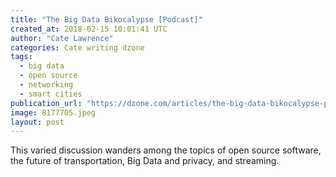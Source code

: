 ```yaml
---
title: "The Big Data Bikocalypse [Podcast]"
created_at: 2018-02-15 10:01:41 UTC
author: "Cate Lawrence"
categories: Cate writing dzone
tags: 
  - big data
  - open source
  - networking
  - smart cities
publication_url: "https://dzone.com/articles/the-big-data-bikocalypse-podcast"
image: 8177705.jpeg
layout: post
---
```

This varied discussion wanders among the topics of open source software, the future of transportation, Big Data and privacy, and streaming.

